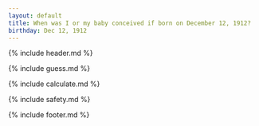 ```yaml
---
layout: default
title: When was I or my baby conceived if born on December 12, 1912?
birthday: Dec 12, 1912
---
```


{% include header.md %}

{% include guess.md %}

{% include calculate.md %}

{% include safety.md %}

{% include footer.md %}



